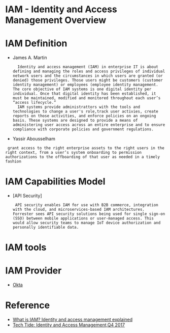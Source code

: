 # IAM - Identity and Access Management Overview
  
# IAM Definition

  - James A. Martin

    ```
      Identity and access management (IAM) in enterprise IT is about defining and managing the roles and access privileges of individual network users and the circumstances in which users are granted (or denied) those privileges. Those users might be customers (customer identity management) or employees (employee identity management. The core objective of IAM systems is one digital identity per individual. Once that digital identity has been established, it must be maintained, modified and monitored throughout each user’s “access lifecycle.”
      IAM systems provide administrattors with the tools and technologies to change a user's role,track user activies, create reports on those activities, and enforce policies on an ongoing basis. These systems are designed to provide a means of administering user access across an entire enterprise and to ensure compliance with corporate policies and government regulations.
    ```

  - Yassir Abousselham

   ```
    grant access to the right enterprise assets to the right users in the right context, from a user’s system onboarding to permission authorizations to the offboarding of that user as needed in a timely fashion     
   ```
# IAM Capabilities Model
 
  - [API Security]
   
    ```
     API security enables IAM for use with B2B commerce, integration with the cloud, and microservices-based IAM architectures. Forrester sees API security solutions being used for single sign-on (SSO) between mobile applications or user-managed access. This would allow security teams to manage IoT device authorization and personally identifiable data.
    ```

# IAM tools

# IAM Provider

  - [Okta](https://www.okta.com )

# Reference

 - [What is IAM? Identity and access management explained](https://www.csoonline.com/article/2120384/identity-management/what-is-iam-identity-and-access-management-explained.html )
 - [Tech Tide: Identity and Access Management,Q4 2017](https://www.forrester.com/report/The+Forrester+Tech+Tide+Identity+And+Access+Management+Q4+2017/-/E-RES127871# )
